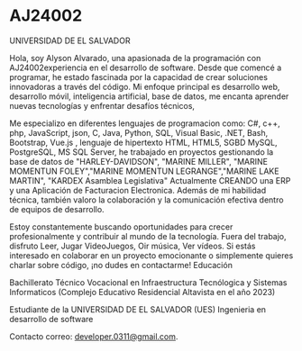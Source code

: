 # AJ24002
UNIVERSIDAD DE EL SALVADOR

Hola, soy Alyson Alvarado, una apasionada de la programación con AJ24002experiencia en el desarrollo de software. Desde que comencé a programar, he estado fascinada por la capacidad de crear soluciones innovadoras a través del código. Mi enfoque principal es desarrollo web, desarrollo móvil, inteligencia artificial, base de datos, me encanta aprender nuevas tecnologías y enfrentar desafíos técnicos,

Me especializo en diferentes lenguajes de programacion como: C#, c++, php, JavaScript, json, C, Java, Python, SQL, Visual Basic, .NET, Bash, Bootstrap, Vue.js , lenguaje de hipertexto HTML, HTML5, SGBD MySQL, PostgreSQL, MS SQL Server, he trabajado en proyectos gestionando la base de datos de "HARLEY-DAVIDSON", "MARINE MILLER", "MARINE MOMENTUN FOLEY","MARINE MOMENTUN LEGRANGE","MARINE LAKE MARTIN", "KARDEX Asamblea Legislativa" Actualmente CREANDO una ERP y una Aplicación de Facturacion Electronica. Además de mi habilidad técnica, también valoro la colaboración y la comunicación efectiva dentro de equipos de desarrollo.

Estoy constantemente buscando oportunidades para crecer profesionalmente y contribuir al mundo de la tecnología. Fuera del trabajo, disfruto Leer, Jugar VideoJuegos, Oir música, Ver vídeos. Si estás interesado en colaborar en un proyecto emocionante o simplemente quieres charlar sobre código, ¡no dudes en contactarme!
Educación

Bachillerato Técnico Vocacional en Infraestructura Tecnólogica y Sistemas Informaticos
(Complejo Educativo Residencial Altavista en el año 2023)

Estudiante de la UNIVERSIDAD DE EL SALVADOR (UES)
Ingenieria en desarrollo de software

Contacto
correo: developer.0311@gmail.com.
